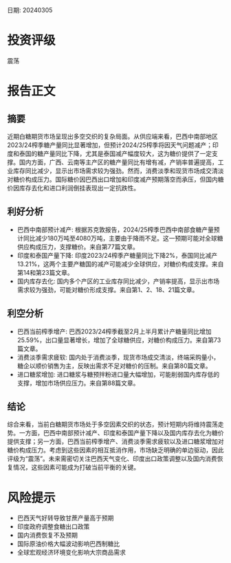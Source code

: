 
日期: 20240305

# 投资评级

震荡

# 报告正文

## 摘要

近期白糖期货市场呈现出多空交织的复杂局面。从供应端来看，巴西中南部地区2023/24榨季糖产量同比显著增加，但预计2024/25榨季将因天气问题减产；印度和泰国的糖产量同比下降，尤其是泰国减产幅度较大，这为糖价提供了一定支撑。国内方面，广西、云南等主产区的糖产量同比有增有减，产销率普遍提高，工业库存同比减少，显示出市场需求较为强劲。然而，消费淡季和现货市场成交清淡对糖价构成压力。国际糖价因巴西出口增加和印度减产预期落空而承压，但国内糖价因库存去化和进口利润倒挂表现出一定抗跌性。

## 利好分析

* 巴西中南部预计减产: 根据苏克敦报告，2024/25榨季巴西中南部食糖产量预计同比减少180万吨至4080万吨，主要由于降雨不足。这一预期可能对全球糖供应构成压力，支撑糖价。来自第77篇文章。
* 印度和泰国产量下降: 印度2023/24榨季产糖量同比下降2%，泰国同比减产13.21%，这两个主要产糖国的减产可能减少全球供应，对糖价构成支撑。来自第14和第23篇文章。
* 国内库存去化: 国内多个产区的工业库存同比减少，产销率提高，显示出市场需求较为强劲，可能对糖价形成支撑。来自第1、2、18、21篇文章。

## 利空分析

* 巴西当前榨季增产: 巴西2023/24榨季截至2月上半月累计产糖量同比增加25.59%，出口量显著增长，增加了全球糖供应，对糖价构成压力。来自第73篇文章。
* 消费淡季需求疲软: 国内处于消费淡季，现货市场成交清淡，终端采购量小，糖企以顺价销售为主，反映出需求不足对糖价的压制。来自第80篇文章。
* 进口糖浆增加: 进口糖浆与糖预拌粉进口量大幅增加，可能削弱国内库存低的支撑，增加市场供应压力。来自第88篇文章。

## 结论

综合来看，当前白糖期货市场处于多空因素交织的状态，预计短期内将维持震荡走势。一方面，巴西中南部预计减产、印度和泰国产量下降以及国内库存去化为糖价提供支撑；另一方面，巴西当前榨季增产、消费淡季需求疲软以及进口糖浆增加对糖价构成压力。考虑到这些因素的相互抵消作用，市场缺乏明确的单边驱动，因此评级为“震荡”。未来需密切关注巴西天气变化、印度出口政策调整以及国内消费恢复情况，这些因素可能成为打破当前平衡的关键。

# 风险提示

* 巴西天气好转导致甘蔗产量高于预期
* 印度政府调整食糖出口政策
* 国内消费恢复不及预期
* 国际原油价格大幅波动影响巴西制糖比
* 全球宏观经济环境变化影响大宗商品需求
